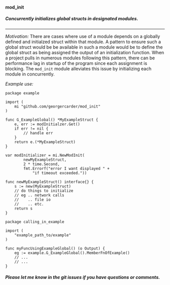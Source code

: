 #### mod_init

##### Concurrently initializes global structs in designated modules.

-----------------------------------------------

*Motivation:* There are cases where use of a module depends on a globally defined and initialzed struct within that module. A pattern to ensure such a global struct would be be available in such a module would be to define the global struct as being assigned the output of an initialization function. When a project pulls in numerous modules following this pattern, there can be performance lag in startup of the program since each assignment is blocking. The `mod_init` module alleviates this issue by initializing each module in concurrently.

*Example use:*

```
package example

import (
	mi "github.com/georgercarder/mod_init"
)

func G_ExampleGlobal() *MyExampleStruct {
	e, err := modInitialzer.Get()
	if err != nil {
		// handle err 
	}
	return e.(*MyExampleStruct)	
}

var modInitializer = mi.NewModInit(
		newMyExampleStruct, 
		2 * time.Second, 
		fmt.Errorf("error I want displayed " +
			"if timeout exceeded."))

func newMyExampleStruct() interface{} {
	s := new(MyExampleStruct)
	// do things to initialize
	// eg .. network calls
	//    .. file io
	//    .. etc.
	return s
}
```

```
package calling_in_example

import (
	"example_path_to/example"
)

func myFuncUsingExampleGlobal() (o Output) {
	eg := example.G_ExampleGlobal().MemberFnOfExample()
	// ...
	// ...
}
```

##### Please let me know in the git issues if you have questions or comments.
